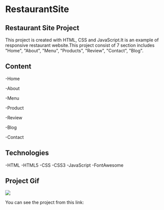 # RestaurantSite

<h2>Restaurant Site Project</h2>

This project is created with HTML, CSS and JavaScript.It is an example of responsive restaurant website.This project consist of 7 section includes "Home", "About", "Menu", "Products", "Review", "Contact", "Blog".

<h2>Content</h2>

-Home

-About

-Menu

-Product

-Review

-Blog

-Contact

<h2>Technologies</h2>

-HTML -HTML5 -CSS -CSS3 -JavaScript -FontAwesome

<h2>Project Gif</h2>

![](images/restaurant.gif)

You can see the project from this link: 
